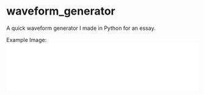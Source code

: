 # waveform_generator
A quick waveform generator I made in Python for an essay.

Example Image:
![Example Image](/MAIN.png)
